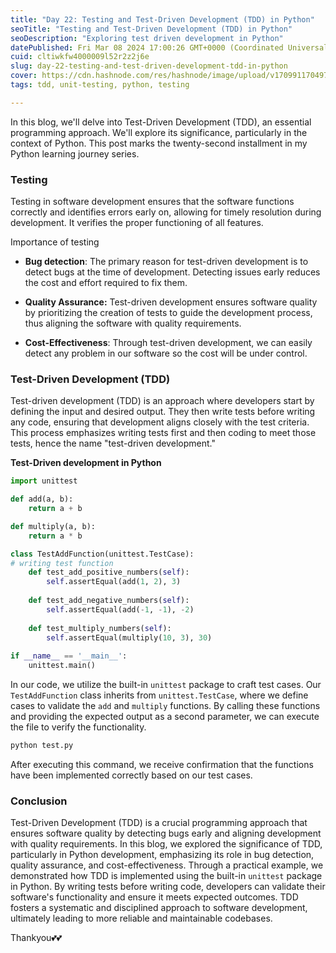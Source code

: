 ```yaml
---
title: "Day 22: Testing and Test-Driven Development (TDD) in Python"
seoTitle: "Testing and Test-Driven Development (TDD) in Python"
seoDescription: "Exploring test driven development in Python"
datePublished: Fri Mar 08 2024 17:00:26 GMT+0000 (Coordinated Universal Time)
cuid: cltiwkfw4000009l52r2z2j6e
slug: day-22-testing-and-test-driven-development-tdd-in-python
cover: https://cdn.hashnode.com/res/hashnode/image/upload/v1709911704976/28b52b89-d69a-4b6a-9fd7-6913225a4fef.png
tags: tdd, unit-testing, python, testing

---
```


In this blog, we'll delve into Test-Driven Development (TDD), an essential programming approach. We'll explore its significance, particularly in the context of Python. This post marks the twenty-second installment in my Python learning journey series.

### Testing

Testing in software development ensures that the software functions correctly and identifies errors early on, allowing for timely resolution during development. It verifies the proper functioning of all features.

Importance of testing

* **Bug detection**: The primary reason for test-driven development is to detect bugs at the time of development. Detecting issues early reduces the cost and effort required to fix them.
    
* **Quality Assurance:** Test-driven development ensures software quality by prioritizing the creation of tests to guide the development process, thus aligning the software with quality requirements.
    
* **Cost-Effectiveness**: Through test-driven development, we can easily detect any problem in our software so the cost will be under control.
    

### Test-Driven Development (TDD)

Test-driven development (TDD) is an approach where developers start by defining the input and desired output. They then write tests before writing any code, ensuring that development aligns closely with the test criteria. This process emphasizes writing tests first and then coding to meet those tests, hence the name "test-driven development."

**Test-Driven development in Python**

```python
import unittest

def add(a, b):
    return a + b

def multiply(a, b):
    return a * b

class TestAddFunction(unittest.TestCase):
# writing test function 
    def test_add_positive_numbers(self):
        self.assertEqual(add(1, 2), 3)
    
    def test_add_negative_numbers(self):
        self.assertEqual(add(-1, -1), -2)
        
    def test_multiply_numbers(self):
        self.assertEqual(multiply(10, 3), 30)
        
if __name__ == '__main__':
    unittest.main()
```

In our code, we utilize the built-in `unittest` package to craft test cases. Our `TestAddFunction` class inherits from `unittest.TestCase`, where we define cases to validate the `add` and `multiply` functions. By calling these functions and providing the expected output as a second parameter, we can execute the file to verify the functionality.

```sql
python test.py
```

After executing this command, we receive confirmation that the functions have been implemented correctly based on our test cases.

### Conclusion

Test-Driven Development (TDD) is a crucial programming approach that ensures software quality by detecting bugs early and aligning development with quality requirements. In this blog, we explored the significance of TDD, particularly in Python development, emphasizing its role in bug detection, quality assurance, and cost-effectiveness. Through a practical example, we demonstrated how TDD is implemented using the built-in `unittest` package in Python. By writing tests before writing code, developers can validate their software's functionality and ensure it meets expected outcomes. TDD fosters a systematic and disciplined approach to software development, ultimately leading to more reliable and maintainable codebases.

Thankyou💕💕